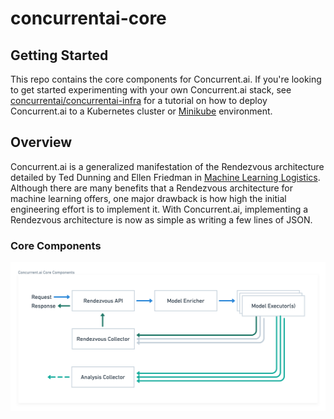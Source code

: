# concurrentai-core

## Getting Started

This repo contains the core components for Concurrent.ai. If you're looking to get started experimenting with your own Concurrent.ai stack, see [concurrentai/concurrentai-infra](https://github.com/concurrentai/concurrentai-infra) for a tutorial on how to deploy Concurrent.ai to a Kubernetes cluster or [Minikube](https://kubernetes.io/docs/setup/learning-environment/minikube/) environment.

## Overview

Concurrent.ai is a generalized manifestation of the Rendezvous architecture detailed by Ted Dunning and Ellen Friedman in [Machine Learning Logistics](https://www.oreilly.com/library/view/machine-learning-logistics/9781491997628/). Although there are many benefits that a Rendezvous architecture for machine learning offers, one major drawback is how high the initial engineering effort is to implement it. With Concurrent.ai, implementing a Rendezvous architecture is now as simple as writing a few lines of JSON.

### Core Components

![Core Components](https://github.com/concurrentai/concurrentai-core/raw/master/misc/diagrams/Concurrent.ai%20Core%20Components.png)
